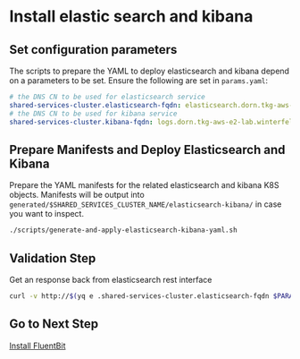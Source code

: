 # Install elastic search and kibana

## Set configuration parameters

The scripts to prepare the YAML to deploy elasticsearch and kibana depend on a parameters to be set.  Ensure the following are set in `params.yaml`:

```yaml
# the DNS CN to be used for elasticsearch service
shared-services-cluster.elasticsearch-fqdn: elasticsearch.dorn.tkg-aws-e2-lab.winterfell.live
# the DNS CN to be used for kibana service
shared-services-cluster.kibana-fqdn: logs.dorn.tkg-aws-e2-lab.winterfell.live
```

## Prepare Manifests and Deploy Elasticsearch and Kibana

Prepare the YAML manifests for the related elasticsearch and kibana K8S objects.  Manifests will be output into `generated/$SHARED_SERVICES_CLUSTER_NAME/elasticsearch-kibana/` in case you want to inspect.

```bash
./scripts/generate-and-apply-elasticsearch-kibana-yaml.sh
```

## Validation Step

Get an response back from elasticsearch rest interface

```bash
curl -v http://$(yq e .shared-services-cluster.elasticsearch-fqdn $PARAMS_YAML)
```

## Go to Next Step

[Install FluentBit](07_fluentbit_ssc.md)
